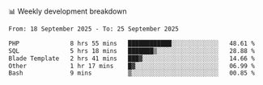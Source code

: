 📊 Weekly development breakdown
<!--START_SECTION:waka-->

```txt
From: 18 September 2025 - To: 25 September 2025

PHP              8 hrs 55 mins   ████████████░░░░░░░░░░░░░   48.61 %
SQL              5 hrs 18 mins   ███████▒░░░░░░░░░░░░░░░░░   28.88 %
Blade Template   2 hrs 41 mins   ███▓░░░░░░░░░░░░░░░░░░░░░   14.66 %
Other            1 hr 17 mins    █▓░░░░░░░░░░░░░░░░░░░░░░░   06.99 %
Bash             9 mins          ▒░░░░░░░░░░░░░░░░░░░░░░░░   00.85 %
```

<!--END_SECTION:waka-->
